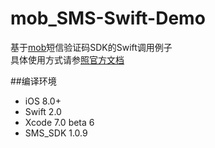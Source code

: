 # mob_SMS-Swift-Demo
基于<a href="http://www.mob.com/#/index">mob</a>短信验证码SDK的Swift调用例子<br>
具体使用方式请参<a href="http://wiki.mob.com/iOS短信SDK集成文档/">照官方文档</a>

##编译环境
- iOS 8.0+
- Swift 2.0
- Xcode 7.0 beta 6
- SMS_SDK 1.0.9
